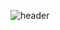 ![header](https://capsule-render.vercel.app/api?type=wave&color=auto&height=300&section=header&text=capsule%20render&fontSize=90)


<!---
belowalways/belowalways is a ✨ special ✨ repository because its `README.md` (this file) appears on your GitHub profile.
You can click the Preview link to take a look at your changes.
--->

